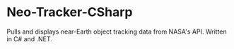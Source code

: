 # Neo-Tracker-CSharp
Pulls and displays near-Earth object tracking data from NASA's API.  Written in C# and .NET.
